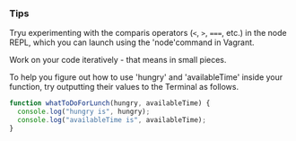### Tips

Tryu experimenting with the comparis operators (`<`, `>`, `===`, etc.) in the node REPL, which you can launch using the 'node'command in Vagrant.

Work on your code iteratively - that means in small pieces.

To help you figure out how to use 'hungry' and 'availableTime' inside your function, try outputting their values to the Terminal as follows.

```javascript
function whatToDoForLunch(hungry, availableTime) {
  console.log("hungry is", hungry);
  console.log("availableTime is", availableTime);
}
```

